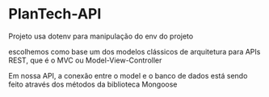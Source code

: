 # PlanTech-API

Projeto usa dotenv para manipulação do env do projeto

escolhemos como base um dos modelos clássicos de arquitetura para APIs REST, que é o MVC ou Model-View-Controller

Em nossa API, a conexão entre o model e o banco de dados está sendo feito através dos métodos da biblioteca Mongoose

